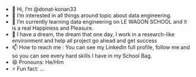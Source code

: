 - 👋 Hi, I’m @donat-konan33
- 👀 I’m interested in all things around topic about data engineering.
- 🌱 I’m currently learning data engineering on LE WAGON SCHOOL and it is a real Happiness and Pleasure.
- 💞️ I have a dream, the dream that one day, I work in a research-like environment and help all project go ahead and get success
- 📫 How to reach me : You can see my LinkedIn full profile, follow me and so you can see every hard skills I have in my School Bag.
- 😄 Pronouns: He/Him
- ⚡ Fun fact: ...

<!---
donat-konan33/donat-konan33 is a ✨ special ✨ repository because its `README.md` (this file) appears on your GitHub profile.
You can click the Preview link to take a look at your changes.
--->
